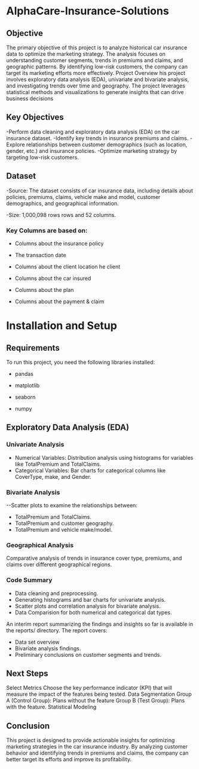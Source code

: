 # AlphaCare-Insurance-Solutions

## Objective

The primary objective of this project is to analyze historical car insurance data to optimize the marketing strategy. The analysis focuses on understanding customer segments, trends in premiums and claims, and geographic patterns. By identifying low-risk customers, the company can target its marketing efforts more effectively.
Project Overview
his project involves exploratory data analysis (EDA), univariate and bivariate analysis, and investigating trends over time and geography. The project leverages statistical methods and visualizations to generate insights that can drive business decisions

## Key Objectives

     
-Perform data cleaning and exploratory data analysis (EDA) on the car insurance dataset.
-Identify key trends in insurance premiums and claims.
-Explore relationships between customer demographics (such as location, gender, etc.) and insurance policies.
-Optimize marketing strategy by targeting low-risk customers.

## Dataset

-Source: The dataset consists of car insurance data, including details about policies, premiums, claims, vehicle make and model, customer demographics, and geographical information.

-Size: 1,000,098 rows  rows and 52 columns.

### Key Columns are based on:

- Columns about the insurance policy

- The transaction date

- Columns about the client location he client

- Columns about the car insured

- Columns about the plan

- Columns about the payment & claim


# Installation and Setup

## Requirements

To run this project, you need the following libraries installed:

   - pandas
    
  - matplotlib
    
  - seaborn

 - numpy


## Exploratory Data Analysis (EDA)


### Univariate Analysis

- Numerical Variables: Distribution analysis using histograms for variables like TotalPremium and TotalClaims.
- Categorical Variables: Bar charts for categorical columns like CoverType, make, and Gender.

### Bivariate Analysis

 --Scatter plots to examine the relationships between:
 - TotalPremium and TotalClaims.
- TotalPremium and customer geography.
 - TotalPremium and vehicle make/model.


### Geographical Analysis

Comparative analysis of trends in insurance cover type, premiums, and claims over different geographical regions.

### Code Summary

- Data cleaning and preprocessing.
- Generating histograms and bar charts for univariate analysis.
- Scatter plots and correlation analysis for bivariate analysis.
- Data Comparision for both numerical and categorical dat types.

An interim report summarizing the findings and insights so far is available in the reports/ directory. The report covers:

- Data set overview
 - Bivariate analysis findings.
- Preliminary conclusions on customer segments and trends.

## Next Steps

 Select Metrics
Choose the key performance indicator (KPI) that will measure the impact of the features being tested.
Data Segmentation
Group A (Control Group): Plans without the feature 
Group B (Test Group): Plans with the feature.
Statistical Modeling

## Conclusion

This project is designed to provide actionable insights for optimizing marketing strategies in the car insurance industry. By analyzing customer behavior and identifying trends in premiums and claims, the company can better target its efforts and improve its profitability.
